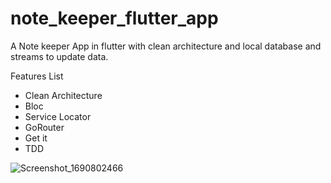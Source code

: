 # note_keeper_flutter_app

A Note keeper App in flutter with clean architecture and local database and streams to update data.

Features List
* Clean Architecture
* Bloc
* Service Locator
* GoRouter
* Get it
* TDD

![Screenshot_1690802466](https://github.com/namankk/note_keeper_flutter_app/assets/42471501/5e113395-7d84-4d70-8b6d-54f70c52ede2)

